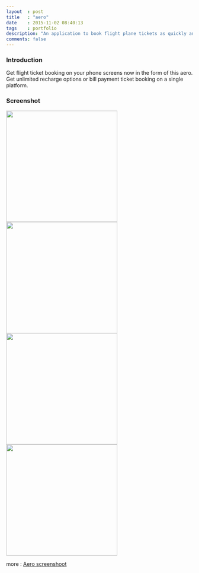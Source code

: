 ```yaml
---
layout	: post
title	: "aero"
date   	: 2015-11-02 08:40:13
tags	: portfolio
description: "An application to book flight plane tickets as quickly and easy."
comments: false
---
```


### Introduction

Get flight ticket booking on your phone screens now in the form of this aero. Get unlimited recharge options or bill payment ticket booking on a single platform.


### Screenshot

<img src="https://farm1.staticflickr.com/776/22690640146_ce0aaf8b20_o_d.png" style="width:2OOpx; height:300px"> <img src="https://farm6.staticflickr.com/5800/22093889224_dc4f0d312e_o_d.png" style="width:2OOpx; height:300px"> <img src="https://farm1.staticflickr.com/668/22727830811_5230421314_o_d.png" style="width:2OOpx; height:300px"> <img src="https://farm1.staticflickr.com/655/22727831651_2218ea6506_o_d.png" style="width:2OOpx; height:300px">

more : [Aero screenshoot](https://www.flickr.com/photos/129324678@N07/albums/72157660653784146)